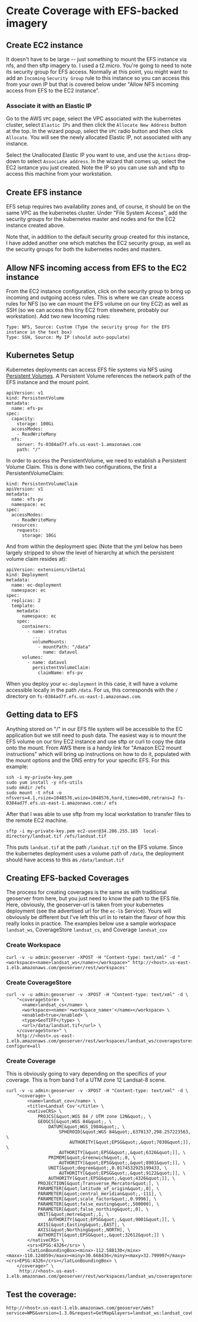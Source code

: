 # Create Coverage with EFS-backed imagery

## Create EC2 instance 
It doesn't have to be large -- just something to mount the EFS instance via nfs, and then sftp imagery to. I used a t2.micro. You're going to need to note its security group for EFS access.
Normally at this point, you might want to add an `Incoming` `Security Group` rule to this instance so you can access this from your own IP but that is covered below under "Allow NFS incoming access from EFS to the EC2 instance".

### Associate it with an Elastic IP
Go to the AWS `VPC` page, select the VPC associated with the kubernetes cluster, select `Elastic IPs` and then click the `Allocate New Address` button at the top. In the wizard popup, select the `VPC` radio button and then click `Allocate`. You will see the newly allocated Elastic IP, not associated with any instance. 

Select the Unallocated Elastic IP you want to use, and use the `Actions` drop-down to select `Associate address`. 
In the wizard that comes up, select the EC2 isntance you just created. Note the IP so you can use ssh and sftp to access this machine from your workstation. 

## Create EFS instance

EFS setup requires two availability zones and, of course, it should be on the same VPC as the kubernetes cluster.
Under "File System Access", add the security groups for the kubernetes master and nodes and for the EC2 instance created above. 

Note that, in addition to the default security group created for this instance, I have added another one which matches the EC2 security group, as well as the security groups for both the kubernetes nodes and masters.

## Allow NFS incoming access from EFS to the EC2 instance
From the EC2 instance configuration, click on the security group to bring up incoming and outgoing access rules. This is where we can create access rules for NFS (so we can mount the EFS volume on our tiny EC2) as well as SSH (so we can access this tiny EC2 from elsewhere, probably our workstation). Add two new Incoming rules:

    Type: NFS, Source: Custom (Type the security group for the EFS instance in the text box)
    Type: SSH, Source: My IP (should auto-populate)

## Kubernetes Setup
Kubernetes deployments can access EFS file systems via NFS using [Persistent Volumes](https://kubernetes.io/docs/user-guide/persistent-volumes/). A Persistent Volume references the network path of the EFS instance and the mount point.  

    apiVersion: v1
    kind: PersistentVolume
    metadata:
      name: efs-pv
    spec:
      capacity:
        storage: 100Gi
      accessModes:
        - ReadWriteMany
      nfs:
        server: fs-0384ad7f.efs.us-east-1.amazonaws.com
        path: "/"

In order to access the PersistentVolume, we need to establish a Persistent Volume Claim. This is done with two configurations, the first a PersistentVolumeClaim:

    kind: PersistentVolumeClaim
    apiVersion: v1
    metadata:
      name: efs-pv
      namespace: ec
    spec:
      accessModes:
        - ReadWriteMany
      resources:
        requests:
          storage: 10Gi
          
And from within the deployment spec (Note that the yml below has been largely stripped to show the level of hierarchy at which the persistent volume claim resides at):

    apiVersion: extensions/v1beta1
    kind: Deployment
    metadata:
      name: ec-deployment
      namespace: ec
    spec:
      replicas: 2
      template:
        metadata:
          namespace: ec
        spec:
          containers:
            - name: stratus
              ...
              volumeMounts:
                - mountPath: "/data"
                  name: datavol
          volumes:
            - name: datavol
              persistentVolumeClaim:
                claimName: efs-pv

When you deploy your `ec-deployment` in this case, it will have a volume accessible locally in the path `/data`. For us, this corresponds with the `/` directory on `fs-0384ad7f.efs.us-east-1.amazonaws.com`. 

## Getting data to EFS
Anything stored on "/" in our EFS file system will be accessible to the EC application but we still need to push data. The easiest way is to mount the EFS volume on our tiny EC2 instance and use sftp or curl to copy the data onto the mount. From AWS there is a handy link for "Amazon EC2 mount instructions" which will bring up instructions on how to do it, populated with the mount options and the DNS entry for your specific EFS. For this example:

    ssh -i my-private-key.pem 
    sudo yum install -y nfs-utils
    sudo mkdir /efs
    sudo mount -t nfs4 -o nfsvers=4.1,rsize=1048576,wsize=1048576,hard,timeo=600,retrans=2 fs-0384ad7f.efs.us-east-1.amazonaws.com:/ efs

After that I was able to use sftp from my local workstation to transfer files to the remote EC2 machine.

    sftp -i my-private-key.pem ec2-user@34.206.255.185  local-directory/landsat.tif /efs/landsat.tif

This puts `landsat.tif` at the path `/landsat.tif` on the EFS volume. Since the kubernetes deployment uses a volume path of `/data`, the deployment should have access to this as `/data/landsat.tif`

## Creating EFS-backed Coverages
The process for creating coverages is the same as with traditional geoserver from here, but you just need to know the path to the EFS file. Here, obviously, the geoserver-url is taken from your kubernetes deployment (see the advertised url for the `ec-lb` Service). Yours will obviously be different but I've left this url in to retain the flavor of how this really looks in practice. The examples below use a sample workspace `landsat_ws`, CoverageStore `landsat_cs`, and Coverage `landsat_cov`

### Create Workspace
    curl -v -u admin:geoserver -XPOST -H "Content-type: text/xml" -d "<workspace><name>landsat_ws</name></workspace>" http://<host>.us-east-1.elb.amazonaws.com/geoserver/rest/workspaces'
    
### Create CoverageStore
    curl -v -u admin:geoserver -v -XPOST -H "Content-type: text/xml" -d \
        "<coverageStore> \
          <name>landsat_cs</name> \
          <workspace><name>'+workspace_name+'</name></workspace> \
          <enabled>true</enabled> \
          <type>GeoTIFF</type> \
          <url>/data/landsat.tif</url> \
        </coverageStore>" \
        http://<host>.us-east-1.elb.amazonaws.com/geoserver/rest/workspaces/landsat_ws/coveragestores?configure=all
    
### Create Coverage
This is obviously going to vary depending on the specifics of your coverage. This is from band 1 of a UTM zone 12 Landsat-8 scene.

    curl -v -u admin:geoserver -v -XPOST -H "Content-type: text/xml" -d \
        "<coverage> \
            <name>landsat_cov</name> \
            <title>Landsat Cov'</title> \
            <nativeCRS> \
                PROJCS[&quot;WGS 84 / UTM zone 12N&quot;, \
                GEOGCS[&quot;WGS 84&quot;, \
                    DATUM[&quot;WGS_1984&quot;, \
                        SPHEROID[&quot;WGS 84&quot;,6378137,298.257223563, \
                            AUTHORITY[&quot;EPSG&quot;,&quot;7030&quot;]], \
                        AUTHORITY[&quot;EPSG&quot;,&quot;6326&quot;]], \
                    PRIMEM[&quot;Greenwich&quot;,0, \
                        AUTHORITY[&quot;EPSG&quot;,&quot;8901&quot;]], \
                    UNIT[&quot;degree&quot;,0.0174532925199433, \
                        AUTHORITY[&quot;EPSG&quot;,&quot;9122&quot;]], \
                    AUTHORITY[&quot;EPSG&quot;,&quot;4326&quot;]], \
                PROJECTION[&quot;Transverse_Mercator&quot;], \
                PARAMETER[&quot;latitude_of_origin&quot;,0], \
                PARAMETER[&quot;central_meridian&quot;,-111], \
                PARAMETER[&quot;scale_factor&quot;,0.9996], \
                PARAMETER[&quot;false_easting&quot;,500000], \
                PARAMETER[&quot;false_northing&quot;,0], \
                UNIT[&quot;metre&quot;,1, \
                    AUTHORITY[&quot;EPSG&quot;,&quot;9001&quot;]], \
                AXIS[&quot;Easting&quot;,EAST], \
                AXIS[&quot;Northing&quot;,NORTH], \
                AUTHORITY[&quot;EPSG&quot;,&quot;32612&quot;]] \
            </nativeCRS> \
            <srs>EPSG:4326</srs> \
            <latLonBoundingBox><minx>-112.588130</minx><maxx>-110.124059</maxx><miny>30.668436</miny><maxy>32.799997</maxy><crs>EPSG:4326</crs></latLonBoundingBox> \
        </coverage>" \
         http://<host>.us-east-1.elb.amazonaws.com/geoserver/rest/workspaces/landsat_ws/coveragestores/landsat_cs/coverages
         
## Test the coverage:
    http://<host>.us-east-1.elb.amazonaws.com/geoserver/wms?service=WMS&version=1.3.0&request=GetMap&layers=landsat_ws:landsat_cov&styles=&format=image/png&bbox=32.683439,-111.935673,32.724837,-110.944479&srs=EPSG:4326&width=400&height=300
    

